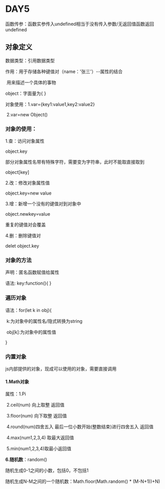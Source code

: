 # DAY5

函数传参：函数实参传入undefined相当于没有传入参数/无返回值函数返回undefined

## 对象定义

数据类型：引用数据类型

作用：用于存储各种键值对（name：'张三'）--属性的结合

​	     用来描述一个具体的事物

object：字面量为{ }

对象使用：1.var={key1:value1,key2:value2} 

​		     2.var=new Object()

### **对象的使用：**

1.查：访问对象属性

object.key

部分对象属性名带有特殊字符，需要变为字符串，此时不能取直接取到

object[key]

2.改：修改对象属性值

object.key=new  value

3.增：新增一个没有的键值对到对象中

object.newkey=value

重复的键值对会覆盖

4.删：删除键值对

delet object.key

### **对象的方法**

声明：匿名函数赋值给属性

语法:   key:function(){ }

### **遍历对象**

语法：for(let k in obj){

​	k:为对象中的属性名/隐式转换为string

​	obj[k]:为对象中的属性值

}

### **内置对象**

js内部提供的对象，现成可以使用的对象，需要直接调用

#### 1.Math对象

属性：1.Pi

​	    2.ceil(num) 向上取整   返回值

​	    3.floor(num) 向下取整   返回值

​	    4.round(num)四舍五入  最后一位小数开始(整数结束)进行四舍五入    返回值

​	    4.max(num1,2,3,4) 取最大返回值

​	    5.min(num1,2,3,4)取最小返回值

**6.随机数**：random()

随机生成0-1之间的小数，包括0，不包括1

随机生成N-M之间的一个随机数：Math.floor(Math.random() * (M-N+1))+N)

